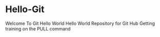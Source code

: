 # Hello-Git
Welcome To Git
Hello World
Hello World Repository for Git Hub 
Getting training on the PULL command
